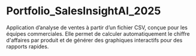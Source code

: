 # Portfolio_SalesInsightAI_2025
Application d’analyse de ventes à partir d’un fichier CSV, conçue pour les équipes commerciales. Elle permet de calculer automatiquement le chiffre d'affaires par produit et de générer des graphiques interactifs pour des rapports rapides.
